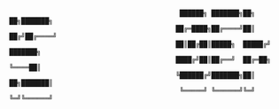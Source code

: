 <!-- GitHub Profile README - Persuasive Technology -->
<br>
 
      
                                               ██████╗ ███████╗██╗  ██╗███████╗ 
                                              ██╔═████╗██╔════╝██║ ██╔╝██╔════╝
                                              ██║██╔██║█████╗  █████╔╝ ███████╗
                                              ████╔╝██║██╔══╝  ██╔═██╗ ╚════██║
                                              ╚██████╔╝███████╗██║  ██╗███████║
                                               ╚═════╝ ╚══════╝╚═╝  ╚═╝╚══════╝
      
                                                            

